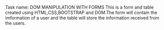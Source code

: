 Task name: DOM MANIPULATION WITH FORMS
This is a form and table created using HTML,CSS,BOOTSTRAP and DOM.The form will contain the imformation of a user and the table will store the information received from the users.
